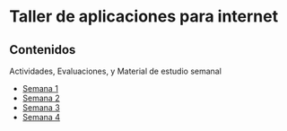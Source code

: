 # Taller de aplicaciones para internet

## Contenidos

Actividades, Evaluaciones, y Material de estudio semanal
* [Semana 1](https://github.com/jpgt155/estudio/blob/main/Taller%20de%20aplicaciones%20para%20internet/Semana%201/README.md)
* [Semana 2](https://github.com/jpgt155/estudio/blob/main/Taller%20de%20aplicaciones%20para%20internet/Semana%202/README.md)
* [Semana 3](https://github.com/jpgt155/estudio/blob/main/Taller%20de%20aplicaciones%20para%20internet/Semana%203/README.md)
* [Semana 4](https://github.com/jpgt155/estudio/new/main/Taller%20de%20aplicaciones%20para%20internet/Semana%204/README.md)
